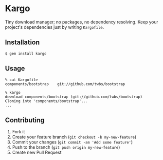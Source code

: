# Kargo

Tiny download manager; no packages, no dependency resolving. Keep your project's dependencies just by writing `Kargofile`.

## Installation

    $ gem install kargo

## Usage

```
% cat Kargofile
components/bootstrap    git://github.com/twbs/bootstrap
```

```
% kargo
download components/bootstrap (git://github.com/twbs/bootstrap)
Cloning into 'components/bootstrap'...
...
```

## Contributing

1. Fork it
2. Create your feature branch (`git checkout -b my-new-feature`)
3. Commit your changes (`git commit -am 'Add some feature'`)
4. Push to the branch (`git push origin my-new-feature`)
5. Create new Pull Request
